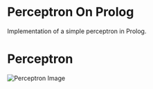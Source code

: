 # Perceptron On Prolog
Implementation of a simple perceptron in Prolog.

# Perceptron

![Perceptron Image](https://raw.githubusercontent.com/MaraniMatias/Perceptron_on_Prolog/image/percepto.png)

